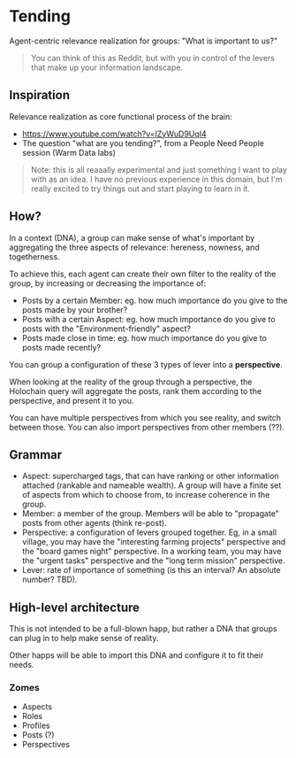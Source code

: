 # Tending

Agent-centric relevance realization for groups: "What is important to us?"

> You can think of this as Reddit, but with you in control of the levers that make up your information landscape.

## Inspiration

Relevance realization as core functional process of the brain:

- https://www.youtube.com/watch?v=IZyWuD9UqI4
- The question "what are you tending?", from a People Need People session (Warm Data labs)

> Note: this is all reaaally experimental and just something I want to play with as an idea. I have no previous experience in this domain, but I'm really excited to try things out and start playing to learn in it.

## How?

In a context (DNA), a group can make sense of what's important by aggregating the three aspects of relevance: hereness, nowness, and togetherness. 

To achieve this, each agent can create their own filter to the reality of the group, by increasing or decreasing the importance of:

- Posts by a certain Member: eg. how much importance do you give to the posts made by your brother?
- Posts with a certain Aspect: eg. how much importance do you give to posts with the "Environment-friendly" aspect?
- Posts made close in time: eg. how much importance do you give to posts made recently?

You can group a configuration of these 3 types of lever into a **perspective**.

When looking at the reality of the group through a perspective, the Holochain query will aggregate the posts, rank them according to the perspective, and present it to you.

You can have multiple perspectives from which you see reality, and switch between those. You can also import perspectives from other members (??). 

## Grammar

- Aspect: supercharged tags, that can have ranking or other information attached (rankable and nameable wealth). A group will have a finite set of aspects from which to choose from, to increase coherence in the group.
- Member: a member of the group. Members will be able to "propagate" posts from other agents (think re-post).  
- Perspective: a configuration of levers grouped together. Eg, in a small village, you may have the "interesting farming projects" perspective and the "board games night" perspective. In a working team, you may have the  "urgent tasks" perspective and the "long term mission" perspective.
- Lever: rate of importance of something (is this an interval? An absolute number? TBD).

## High-level architecture

This is not intended to be a full-blown happ, but rather a DNA that groups can plug in to help make sense of reality. 

Other happs will be able to import this DNA and configure it to fit their needs.

### Zomes
- Aspects
- Roles
- Profiles
- Posts (?)
- Perspectives

